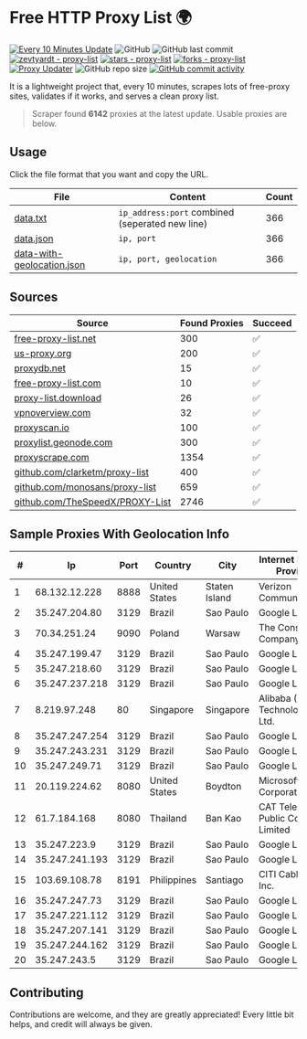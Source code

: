 
# Free HTTP Proxy List 🌍

[![Every 10 Minutes Update](https://github.com/mertguvencli/http-proxy-list/actions/workflows/main.yml/badge.svg?branch=main)](https://github.com/mertguvencli/http-proxy-list/actions/workflows/main.yml)
![GitHub](https://img.shields.io/github/license/mertguvencli/http-proxy-list)
![GitHub last commit](https://img.shields.io/github/last-commit/mertguvencli/http-proxy-list)
[![zevtyardt - proxy-list](https://img.shields.io/static/v1?label=zevtyardt&message=proxy-list&color=blue&logo=github)](https://github.com/zevtyardt/proxy-list "Go to GitHub repo")
[![stars - proxy-list](https://img.shields.io/github/stars/zevtyardt/proxy-list?style=social)](https://github.com/zevtyardt/proxy-list)
[![forks - proxy-list](https://img.shields.io/github/forks/zevtyardt/proxy-list?style=social)](https://github.com/zevtyardt/proxy-list)
[![Proxy Updater](https://github.com/zevtyardt/proxy-list/workflows/Proxy%20Updater/badge.svg)](https://github.com/zevtyardt/proxy-list/actions?query=workflow:"Proxy+Updater")
![GitHub repo size](https://img.shields.io/github/repo-size/zevtyardt/proxy-list)
[![GitHub commit activity](https://img.shields.io/github/commit-activity/m/zevtyardt/proxy-list?logo=commits)](https://github.com/zevtyardt/proxy-list/commits/main)

It is a lightweight project that, every 10 minutes, scrapes lots of free-proxy sites, validates if it works, and serves a clean proxy list.

> Scraper found **6142** proxies at the latest update. Usable proxies are below.

## Usage

Click the file format that you want and copy the URL.

|File|Content|Count|
|----|-------|-----|
|[data.txt](https://raw.githubusercontent.com/mertguvencli/http-proxy-list/main/proxy-list/data.txt)|`ip_address:port` combined (seperated new line)|366|
|[data.json](https://raw.githubusercontent.com/mertguvencli/http-proxy-list/main/proxy-list/data.json)|`ip, port`|366|
|[data-with-geolocation.json](https://raw.githubusercontent.com/mertguvencli/http-proxy-list/main/proxy-list/data-with-geolocation.json)|`ip, port, geolocation`|366|

## Sources

|Source|Found Proxies|Succeed|
|------|-------------|-------|
|[free-proxy-list.net](https://free-proxy-list.net)|300|✅|
|[us-proxy.org](https://www.us-proxy.org)|200|✅|
|[proxydb.net](http://proxydb.net)|15|✅|
|[free-proxy-list.com](https://free-proxy-list.com/?page=&port=&type%5B%5D=http&type%5B%5D=https&up_time=0&search=Search)|10|✅|
|[proxy-list.download](https://www.proxy-list.download/HTTP)|26|✅|
|[vpnoverview.com](https://vpnoverview.com/privacy/anonymous-browsing/free-proxy-servers)|32|✅|
|[proxyscan.io](https://www.proxyscan.io)|100|✅|
|[proxylist.geonode.com](https://proxylist.geonode.com/api/proxy-list?limit=300&page=1&sort_by=lastChecked&sort_type=desc&protocols=http,https)|300|✅|
|[proxyscrape.com](https://api.proxyscrape.com/v2/?request=displayproxies&protocol=http&timeout=10000&country=all&ssl=all&anonymity=all)|1354|✅|
|[github.com/clarketm/proxy-list](https://raw.githubusercontent.com/clarketm/proxy-list/master/proxy-list-raw.txt)|400|✅|
|[github.com/monosans/proxy-list](https://raw.githubusercontent.com/monosans/proxy-list/main/proxies/http.txt)|659|✅|
|[github.com/TheSpeedX/PROXY-List](https://raw.githubusercontent.com/TheSpeedX/PROXY-List/master/http.txt)|2746|✅|


## Sample Proxies With Geolocation Info

|#|Ip|Port|Country|City|Internet Service Provider|
|-|--|----|-------|----|-------------------------|
|1|68.132.12.228|8888|United States|Staten Island|Verizon Communications|
|2|35.247.204.80|3129|Brazil|Sao Paulo|Google LLC|
|3|70.34.251.24|9090|Poland|Warsaw|The Constant Company, LLC|
|4|35.247.199.47|3129|Brazil|Sao Paulo|Google LLC|
|5|35.247.218.60|3129|Brazil|Sao Paulo|Google LLC|
|6|35.247.237.218|3129|Brazil|Sao Paulo|Google LLC|
|7|8.219.97.248|80|Singapore|Singapore|Alibaba (US) Technology Co., Ltd.|
|8|35.247.247.254|3129|Brazil|Sao Paulo|Google LLC|
|9|35.247.243.231|3129|Brazil|Sao Paulo|Google LLC|
|10|35.247.249.71|3129|Brazil|Sao Paulo|Google LLC|
|11|20.119.224.62|8080|United States|Boydton|Microsoft Corporation|
|12|61.7.184.168|8080|Thailand|Ban Kao|CAT Telecom Public Company Limited|
|13|35.247.223.9|3129|Brazil|Sao Paulo|Google LLC|
|14|35.247.241.193|3129|Brazil|Sao Paulo|Google LLC|
|15|103.69.108.78|8191|Philippines|Santiago|CITI Cableworld Inc.|
|16|35.247.247.73|3129|Brazil|Sao Paulo|Google LLC|
|17|35.247.221.112|3129|Brazil|Sao Paulo|Google LLC|
|18|35.247.207.141|3129|Brazil|Sao Paulo|Google LLC|
|19|35.247.244.162|3129|Brazil|Sao Paulo|Google LLC|
|20|35.247.243.5|3129|Brazil|Sao Paulo|Google LLC|



## Contributing

Contributions are welcome, and they are greatly appreciated! Every
little bit helps, and credit will always be given.

